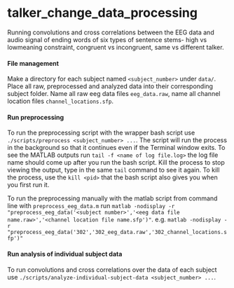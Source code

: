 # talker_change_data_processing

Running convolutions and cross correlations between the EEG data and audio signal of ending words of six types of sentence stems- high vs lowmeaning constraint, congruent vs incongruent, same vs different talker.

#### File management

Make a directory for each subject named `<subject_number>` under `data/`. Place all raw, preprocessed and analyzed data into their corresponding subject folder. Name all raw eeg data files `eeg_data.raw`, name all channel location files `channel_locations.sfp`.

#### Run preprocessing

To run the preprocessing script with the wrapper bash script use `./scripts/preprocess <subject_number> ...`. The script will run the process in the background so that it continues even if the Terminal window exits. To see the MATLAB outputs run `tail -f <name of log file.log>` the log file name should come up after you run the bash script. Kill the process to stop viewing the output, type in the same `tail` command to see it again. To kill the process, use the `kill <pid>` that the bash script also gives you when you first run it.

To run the preprocessing manually with the matlab script from command line with `preprocess_eeg_data.m` run `matlab -nodisplay -r "preprocess_eeg_data('<subject number>','<eeg data file name.raw>','<channel location file name.sfp')"`. e.g. `matlab -nodisplay -r "preprocess_eeg_data('302','302_eeg_data.raw','302_channel_locations.sfp')"`

#### Run analysis of individual subject data

To run convolutions and cross correlations over the data of each subject use `./scripts/analyze-individual-subject-data <subject_number> ...`.
